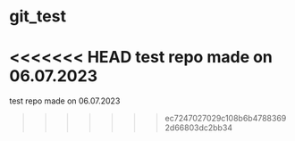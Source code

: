 # git_test
<<<<<<< HEAD
test repo made on 06.07.2023
=======
test repo made on 06.07.2023
>>>>>>> ec7247027029c108b6b47883692d66803dc2bb34
